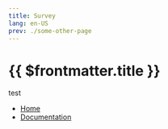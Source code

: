 ```yaml
---
title: Survey
lang: en-US
prev: ./some-other-page
---
```


# {{ $frontmatter.title }}

test 


+ [Home](http://www.dialogware.com/)
+ [Documentation](http://docs.dialogware.com/)
